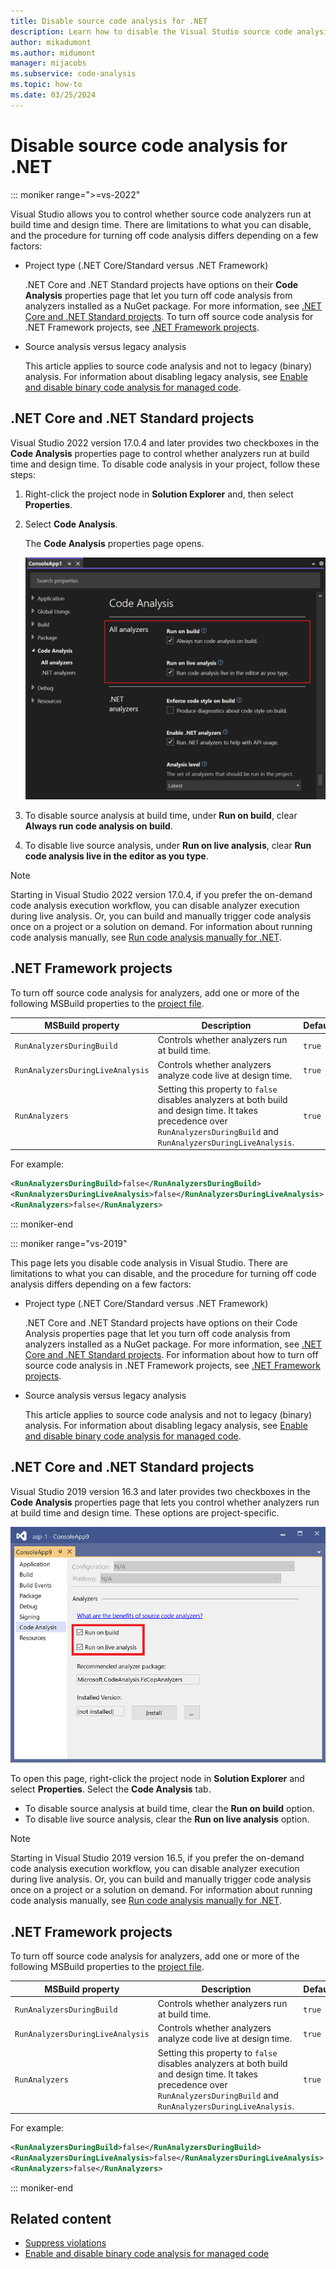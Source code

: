 ```yaml
---
title: Disable source code analysis for .NET
description: Learn how to disable the Visual Studio source code analysis feature in .NET Core, .NET Standard, and .NET Framework projects.
author: mikadumont
ms.author: midumont
manager: mijacobs
ms.subservice: code-analysis
ms.topic: how-to
ms.date: 03/25/2024
---
```


# Disable source code analysis for .NET

::: moniker range=">=vs-2022"

 Visual Studio allows you to control whether source code analyzers run at build time and design time. There are limitations to what you can disable, and the procedure for turning off code analysis differs depending on a few factors:

- Project type (.NET Core/Standard versus .NET Framework)

  .NET Core and .NET Standard projects have options on their **Code Analysis** properties page that let you turn off code analysis from analyzers installed as a NuGet package. For more information, see [.NET Core and .NET Standard projects](#net-core-and-net-standard-projects). To turn off source code analysis for .NET Framework projects, see [.NET Framework projects](#net-framework-projects).

- Source analysis versus legacy analysis

  This article applies to source code analysis and not to legacy (binary) analysis. For information about disabling legacy analysis, see [Enable and disable binary code analysis for managed code](how-to-enable-and-disable-automatic-code-analysis-for-managed-code.md).

## .NET Core and .NET Standard projects

Visual Studio 2022 version 17.0.4 and later provides two checkboxes in the **Code Analysis** properties page to control whether analyzers run at build time and design time. To disable code analysis in your project, follow these steps:

1. Right-click the project node in **Solution Explorer** and, then select **Properties**.

1. Select **Code Analysis**.

   The **Code Analysis** properties page opens.

   ![Screenshot that shows the Code Analysis properties page.](media/run-on-build-run-live-analysis-1.png)

1. To disable source analysis at build time, under **Run on build**, clear **Always run code analysis on build**.

1. To disable live source analysis, under **Run on live analysis**, clear **Run code analysis live in the editor as you type**.

> [!NOTE]
> Starting in Visual Studio 2022 version 17.0.4, if you prefer the on-demand code analysis execution workflow, you can disable analyzer execution during live analysis. Or, you can build and manually trigger code analysis once on a project or a solution on demand. For information about running code analysis manually, see [Run code analysis manually for .NET](how-to-run-code-analysis-manually-for-managed-code.md).

## .NET Framework projects

To turn off source code analysis for analyzers, add one or more of the following MSBuild properties to the [project file](../ide/solutions-and-projects-in-visual-studio.md#project-file).

| MSBuild property | Description | Default |
| - | - | - |
| `RunAnalyzersDuringBuild` | Controls whether analyzers run at build time. | `true` |
| `RunAnalyzersDuringLiveAnalysis` | Controls whether analyzers analyze code live at design time. | `true` |
| `RunAnalyzers` | Setting this property to `false` disables analyzers at both build and design time. It takes precedence over `RunAnalyzersDuringBuild` and `RunAnalyzersDuringLiveAnalysis`. | `true` |

For example:

```xml
<RunAnalyzersDuringBuild>false</RunAnalyzersDuringBuild>
<RunAnalyzersDuringLiveAnalysis>false</RunAnalyzersDuringLiveAnalysis>
<RunAnalyzers>false</RunAnalyzers>
```

::: moniker-end

::: moniker range="vs-2019"

This page lets you disable code analysis in Visual Studio. There are limitations to what you can disable, and the procedure for turning off code analysis differs depending on a few factors:

- Project type (.NET Core/Standard versus .NET Framework)

  .NET Core and .NET Standard projects have options on their Code Analysis properties page that let you turn off code analysis from analyzers installed as a NuGet package. For more information, see [.NET Core and .NET Standard projects](#net-core-and-net-standard-projects). For information about how to turn off source code analysis in .NET Framework projects, see [.NET Framework projects](#net-framework-projects).

- Source analysis versus legacy analysis

  This article applies to source code analysis and not to legacy (binary) analysis. For information about disabling legacy analysis, see [Enable and disable binary code analysis for managed code](how-to-enable-and-disable-automatic-code-analysis-for-managed-code.md).

## .NET Core and .NET Standard projects

Visual Studio 2019 version 16.3 and later provides two checkboxes in the **Code Analysis** properties page that lets you control whether analyzers run at build time and design time. These options are project-specific.

![Screenshot that shows the Code Analysis properties page.](media/run-on-build-run-live-analysis.png)

To open this page, right-click the project node in **Solution Explorer** and select **Properties**. Select the **Code Analysis** tab.

- To disable source analysis at build time, clear the **Run on build** option.
- To disable live source analysis, clear the **Run on live analysis** option.

> [!NOTE]
> Starting in Visual Studio 2019 version 16.5, if you prefer the on-demand code analysis execution workflow, you can disable analyzer execution during live analysis. Or, you can build and manually trigger code analysis once on a project or a solution on demand. For information about running code analysis manually, see [Run code analysis manually for .NET](how-to-run-code-analysis-manually-for-managed-code.md).

## .NET Framework projects

To turn off source code analysis for analyzers, add one or more of the following MSBuild properties to the [project file](../ide/solutions-and-projects-in-visual-studio.md#project-file).

| MSBuild property | Description | Default |
| - | - | - |
| `RunAnalyzersDuringBuild` | Controls whether analyzers run at build time. | `true` |
| `RunAnalyzersDuringLiveAnalysis` | Controls whether analyzers analyze code live at design time. | `true` |
| `RunAnalyzers` | Setting this property to `false` disables analyzers at both build and design time. It takes precedence over `RunAnalyzersDuringBuild` and `RunAnalyzersDuringLiveAnalysis`. | `true` |

For example:

```xml
<RunAnalyzersDuringBuild>false</RunAnalyzersDuringBuild>
<RunAnalyzersDuringLiveAnalysis>false</RunAnalyzersDuringLiveAnalysis>
<RunAnalyzers>false</RunAnalyzers>
```

::: moniker-end

## Related content

- [Suppress violations](use-roslyn-analyzers.md#suppress-violations)
- [Enable and disable binary code analysis for managed code](how-to-enable-and-disable-automatic-code-analysis-for-managed-code.md)
